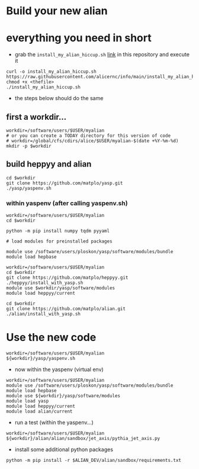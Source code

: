 # Build your new alian

# everything you need in short

- grab the `install_my_alian_hiccup.sh` [link](https://github.com/alicernc/info/blob/main/install_my_alian_hiccup.sh) in this repository and execute it
```
curl -o install_my_alian_hiccup.sh https://raw.githubusercontent.com/alicernc/info/main/install_my_alian_hiccup.sh
chmod +x <thefile>
./install_my_alian_hiccup.sh
```
- the steps below should do the same

## first a workdir...

```
workdir=/software/users/$USER/myalian
# or you can create a TODAY directory for this version of code
# workdir=/global/cfs/cdirs/alice/$USER/myalian-$(date +%Y-%m-%d)
mkdir -p $workdir
```

## build heppyy and alian

```
cd $workdir
git clone https://github.com/matplo/yasp.git
./yasp/yaspenv.sh 
```

### within yaspenv (after calling yaspenv.sh)
```
workdir=/software/users/$USER/myalian
cd $workdir

python -m pip install numpy tqdm pyyaml

# load modules for preinstalled packages

module use /software/users/ploskon/yasp/software/modules/bundle
module load hepbase 

workdir=/software/users/$USER/myalian
cd $workdir
git clone https://github.com/matplo/heppyy.git
./heppyy/install_with_yasp.sh
module use $workdir/yasp/software/modules
module load heppyy/current

cd $workdir
git clone https://github.com/matplo/alian.git
./alian/install_with_yasp.sh
```

# Use the new code

```
workdir=/software/users/$USER/myalian
${workdir}/yasp/yaspenv.sh 
```

- now within the yaspenv (virtual env)
```
workdir=/software/users/$USER/myalian
module use /software/users/ploskon/yasp/software/modules/bundle
module load hepbase 
module use ${workdir}/yasp/software/modules
module load yasp
module load heppyy/current
module load alian/current
```

- run a test (within the yaspenv...)

```
workdir=/software/users/$USER/myalian
${workdir}/alian/alian/sandbox/jet_axis/pythia_jet_axis.py
```

- install some additional python packages

```
python -m pip install -r $ALIAN_DEV/alian/sandbox/requirements.txt 
```

